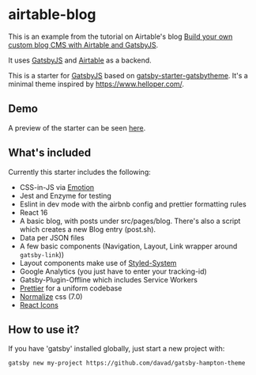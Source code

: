 # airtable-blog

This is an example from the tutorial on Airtable's blog [Build your own custom blog CMS with Airtable and GatsbyJS](https://blog.airtable.com/build-your-own-custom-blog-cms-with-airtable-and-gatsbyjs/).

It uses [GatsbyJS](https://github.com/gatsbyjs/gatsby) and [Airtable](https://airtable.com/) as a backend.

This is a starter for [GatsbyJS](https://github.com/gatsbyjs/gatsby)
based on
[gatsby-starter-gatsbytheme](https://github.com/saschajullmann/gatsby-starter-gatsbythemes).
It's a minimal theme inspired by https://www.helloper.com/.

## Demo
A preview of the starter can be seen [here](http://dmwl.net/gatsby-hampton-theme/).

## What's included

Currently this starter includes the following:

* CSS-in-JS via [Emotion](https://github.com/emotion-js/emotion)
* Jest and Enzyme for testing
* Eslint in dev mode with the airbnb config and prettier formatting rules
* React 16
* A basic blog, with posts under src/pages/blog. There's also a script which creates a new Blog entry (post.sh).
* Data per JSON files
* A few basic components (Navigation, Layout, Link wrapper around
  `gatsby-link`))
* Layout components make use of [Styled-System](https://github.com/jxnblk/styled-system)
* Google Analytics (you just have to enter your tracking-id)
* Gatsby-Plugin-Offline which includes Service Workers
* [Prettier](https://github.com/prettier/prettier) for a uniform codebase
* [Normalize](https://github.com/necolas/normalize.css/) css (7.0)
* [React Icons](https://gorangajic.github.io/react-icons/)


## How to use it?

If you have 'gatsby' installed globally, just start a new project with:

```
gatsby new my-project https://github.com/davad/gatsby-hampton-theme
```
